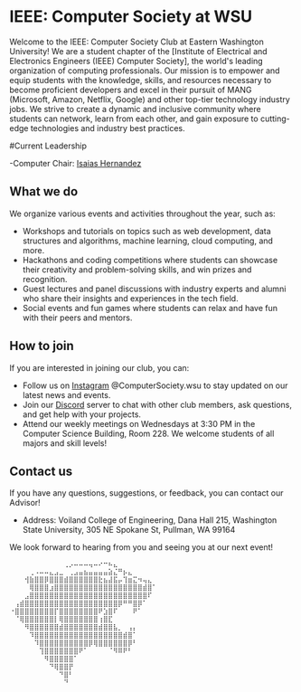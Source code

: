 # IEEE: Computer Society at WSU

Welcome to the IEEE: Computer Society Club at Eastern Washington University! We are a student chapter of the [Institute of Electrical and Electronics Engineers (IEEE) Computer Society], the world's leading organization of computing professionals. Our mission is to empower and equip students with the knowledge, skills, and resources necessary to become proficient developers and excel in their pursuit of MANG (Microsoft, Amazon, Netflix, Google) and other top-tier technology industry jobs. We strive to create a dynamic and inclusive community where students can network, learn from each other, and gain exposure to cutting-edge technologies and industry best practices.

#Current Leadership

-Computer Chair: [Isaias Hernandez](https://github.com/Cool-Coder174)


## What we do

We organize various events and activities throughout the year, such as:

- Workshops and tutorials on topics such as web development, data structures and algorithms, machine learning, cloud computing, and more.
- Hackathons and coding competitions where students can showcase their creativity and problem-solving skills, and win prizes and recognition.
- Guest lectures and panel discussions with industry experts and alumni who share their insights and experiences in the tech field.
- Social events and fun games where students can relax and have fun with their peers and mentors.

## How to join

If you are interested in joining our club, you can:

- Follow us on [Instagram](https://www.instagram.com/computersociety.wsu/?igshid=MzMyNGUyNmU2YQ%3D%3D&utm_source=qr) @ComputerSociety.wsu to stay updated on our latest news and events.
- Join our [Discord](https://discord.com/invite/UPDgrGdpxp) server to chat with other club members, ask questions, and get help with your projects.
- Attend our weekly meetings on Wednesdays at 3:30 PM in the Computer Science Building, Room 228. We welcome students of all majors and skill levels!

## Contact us

If you have any questions, suggestions, or feedback, you can contact our Advisor!
- Address: Voiland College of Engineering, Dana Hall 215, Washington State University, 305 NE Spokane St, Pullman, WA 99164

We look forward to hearing from you and seeing you at our next event!

```
⠀⠀⠀⠀⠀⠀⠀⠀⠀⠀⠀⢀⡠⠤⠤⠤⢤⠤⠔⠒⠦⣄⠀⠀⠀⠀⠀⠀⠀⠀
⠀⠀⠀⠀⢀⠠⠤⠤⣄⣠⣀⠀⢀⣠⣤⣦⣤⣤⣤⣤⣵⣌⠛⡦⣄⠀⠀⠀⠀⠀
⠀⠀⠀⢺⣷⣿⣿⡿⣿⣿⣿⣾⣿⣿⣿⣿⣿⣿⣗⣦⣼⣯⡤⢹⣶⣍⠲⢤⣄⠀
⠀⠀⠀⠀⢿⣿⣿⣿⣰⣿⣿⣿⣿⣿⣿⣿⣿⣿⣿⣿⣿⣿⣿⣿⣿⣿⣿⣾⣿⠁
⠀⠀⠀⣠⣿⣿⣿⣿⣿⣿⣿⣿⣿⣿⣿⣿⣿⣿⣿⣿⣿⣿⣿⣿⣿⣿⣿⣿⠏⠀
⠀⢠⣾⣿⣿⣿⣿⣿⣿⣿⣿⣿⣿⣿⣿⣿⣿⣿⣿⣿⣿⣿⡿⠛⠛⣿⡿⠁⠀⠀
⠐⣿⣿⣿⣿⣿⣿⣿⣿⡏⣿⣿⣿⣿⣿⣿⣿⣿⠟⣱⣿⠏⠀⠀⠀⠟⠁⠀⠀⠀
⠀⠈⢿⣿⣿⣿⣿⣿⣿⡇⢿⣿⣿⣿⣿⣿⣿⣿⢰⣿⣏⠀⠀⠀⠀⠀⠀⠀⠀⠀
⠀⠀⠀⠻⣿⣿⣿⣿⣿⣿⣾⣿⣿⣿⣿⣿⣿⣿⣾⣿⣿⣧⡀⠀⢠⡄⠀⠀⠀⠀
⠀⠀⠀⠀⠹⣿⣿⣿⣿⣿⣿⣿⣿⣿⣿⣿⣿⣿⣿⣿⣿⣿⣿⣾⣿⠁⠀⠀⠀⠀
⠀⠀⠀⠀⠀⠹⣿⣿⣿⣿⣿⣿⣿⣿⣿⣿⡿⢿⣿⣿⣿⣿⣿⣿⡿⠃⠀⠀⠀⠀
⠀⠀⠀⠀⠀⠀⢹⣿⣿⣿⣿⣿⣿⣿⠟⠁⠀⠀⠀⠀⠈⠻⠿⠟⠃⠀⠀⠀⠀⠀
⠀⠀⠀⠀⠀⠀⠀⠻⣿⣿⣿⣿⣿⠁⠀⠀⠀⠀⠀⠀⠀⠀⠀⠀⠀⠀⠀⠀⠀⠀
⠀⠀⠀⠀⠀⠀⠀⠀⠙⢿⣿⣿⡟⠀⠀⠀⠀⠀⠀⠀⠀⠀⠀⠀⠀⠀⠀⠀⠀⠀
⠀⠀⠀⠀⠀⠀⠀⠀⠀⠀⠙⣿⠃⠀⠀⠀⠀⠀⠀⠀⠀⠀⠀⠀⠀⠀⠀⠀⠀⠀
⠀⠀⠀⠀⠀⠀⠀⠀⠀⠀⠀⠙⠀⠀⠀⠀⠀⠀⠀⠀⠀⠀⠀⠀⠀⠀⠀⠀⠀⠀
